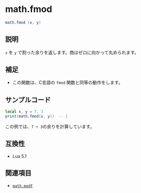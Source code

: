 # math.fmod

```lua
math.fmod (x, y)
```

## 説明

`x` を `y` で割った余りを返します。商はゼロに向かって丸められます。

## 補足

- この関数は、C言語の `fmod` 関数と同等の動作をします。

## サンプルコード

```lua
local x, y = 7, 3
print(math.fmod(x, y))  -- 1
```

この例では、`7 ÷ 3`の余りを計算しています。

## 互換性

- Lua 5.1

## 関連項目

- [`math.modf`](modf.md)